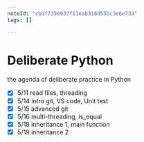 ```yaml
---
noteId: "cbdf7350937f11eab318d55bc3e6e734"
tags: []

---
```


# Deliberate Python

the agenda of deliberate practice in Python

- [x] 5/11 read files, threading
- [x] 5/14 intro git, VS code, Unit test
- [x] 5/15 advanced git
- [x] 5/16 multi-threading, is_equal
- [x] 5/18 inheritance 1, main function
- [x] 5/19 inheritance 2